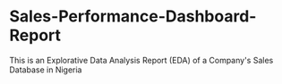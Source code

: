 # Sales-Performance-Dashboard-Report
This is an Explorative Data Analysis Report (EDA) of a Company's Sales Database in Nigeria
